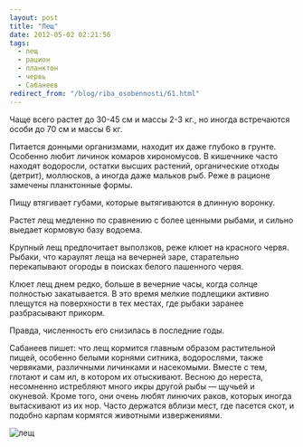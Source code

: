 ```yaml
---
layout: post
title: "Лещ"
date: 2012-05-02 02:21:56
tags:
  - лещ
  - рацион
  - планктон
  - червь
  - Сабанеев
redirect_from: "/blog/riba_osobennosti/61.html"
---
```

Чаще всего растет до 30-45 см и массы 2-3 кг., но иногда встречаются
особи до 70 см и массы 6 кг.

Питается донными организмами, находит их даже глубоко в грунте. Особенно
любит личинок комаров хирономусов. В кишечнике часто находят водоросли,
остатки высших растений, органические отходы (детрит), моллюсков, а
иногда даже мальков рыб. Реже в рационе замечены планктонные формы.

Пищу втягивает губами, которые вытягиваются в длинную воронку.

Растет лещ медленно по сравнению с более ценными рыбами, и сильно
выедает кормовую базу водоема.

Крупный лещ предпочитает выползков, реже клюет на красного червя.
Рыбаки, что караулят леща на вечерней заре, старательно перекапывают
огороды в поисках белого пашенного червя.

Клюет лещ днем редко, больше в вечерние часы, когда солнце полностью
закатывается. В это время мелкие подлещики активно плещутся на
поверхности в тех местах, где рыбаки заранее разбрасывают прикорм.

Правда, численность его снизилась в последние годы.

Сабанеев пишет: что лещ кормится главным образом растительной пищей,
особенно белыми корнями ситника, водорослями, также червяками,
различными личинками и насекомыми. Вместе с тем, глотают и сам ил, в
котором их отыскивают. Весною до нереста, несомненно истребляют много
икры другой рыбы — щучьей и окуневой. Кроме того, они очень любят
линючих раков, которых иногда вытаскивают из их нор. Часто держатся
вблизи мест, где пасется скот, и подобно карпам кормятся животными
извержениями.

![лещ](http://fishingguru.ru/uploads/images/00/00/01/2012/05/01/f8faf0.jpg)
